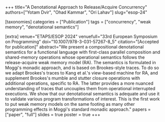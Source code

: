 +++
title="A Denotational Approach to Release/Acquire Concurrency"
authors=["Yotam Dvir", "Ohad Kammar", "Ori Lahav"]
slug="esop-24"

[taxonomies]
categories = ["Publication"]
tags = ["concurrency", "weak memory", "denotational semantics"]

[extra]
venue="ETAPS/ESOP 2024"
venuefull="33rd European Symposium on Programming"
doi="10.1007/978-3-031-57267-8_5"
citation="[Accepted for publication]"
abstract="We present a compositional denotational semantics for a functional language with first-class parallel composition and shared-memory operations whose operational semantics follows the release-acquire weak memory model (RA). The semantics is formulated in Moggi's monadic approach, and is based on Brookes-style traces. To do so we adapt Brookes's traces to Kang et al.'s view-based machine for RA, and supplement Brookes's mumble and stutter closure operations with additional operations, specific to RA. The latter provides a more nuanced understanding of traces that uncouples them from operational interrupted executions. We show that our denotational semantics is adequate and use it to validate various program transformations of interest. This is the first work to put weak memory models on the same footing as many other programming effects in Moggi's standard monadic approach."
papers = ["paper", "full"]
slides = true
poster = true
+++
